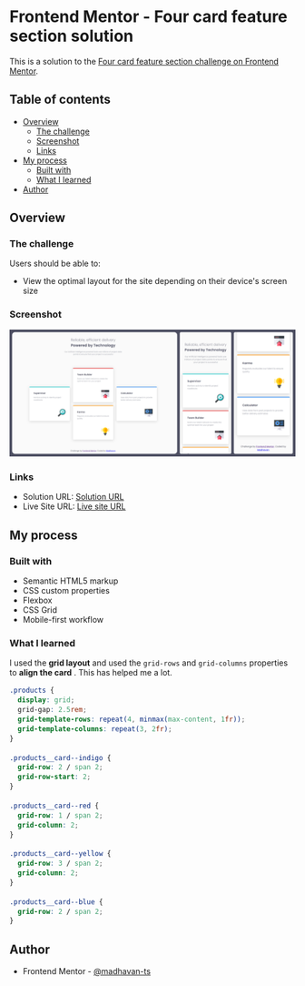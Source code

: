 # Frontend Mentor - Four card feature section solution

This is a solution to the [Four card feature section challenge on Frontend Mentor](https://www.frontendmentor.io/challenges/four-card-feature-section-weK1eFYK).

## Table of contents

- [Overview](#overview)
  - [The challenge](#the-challenge)
  - [Screenshot](#screenshot)
  - [Links](#links)
- [My process](#my-process)
  - [Built with](#built-with)
  - [What I learned](#what-i-learned)
- [Author](#author)

## Overview

### The challenge

Users should be able to:

- View the optimal layout for the site depending on their device's screen size

### Screenshot

![](./screenshot.png)


### Links

- Solution URL: [Solution URL](https://www.frontendmentor.io/solutions/responsive-four-card-feature-section-using-grid-fWPckYEwN5)
- Live Site URL: [Live site URL](https://fancy-dasik-0d72aa.netlify.app/four%20card%20feature%20section/)

## My process

### Built with

- Semantic HTML5 markup
- CSS custom properties
- Flexbox
- CSS Grid
- Mobile-first workflow


### What I learned
I used the **grid layout** and used the ```grid-rows``` and ```grid-columns``` properties to **align the card** . This has helped me a lot. 

```css
.products {
  display: grid;
  grid-gap: 2.5rem;
  grid-template-rows: repeat(4, minmax(max-content, 1fr));
  grid-template-columns: repeat(3, 2fr);
}

.products__card--indigo {
  grid-row: 2 / span 2;
  grid-row-start: 2;
}

.products__card--red {
  grid-row: 1 / span 2;
  grid-column: 2;
}

.products__card--yellow {
  grid-row: 3 / span 2;
  grid-column: 2;
}

.products__card--blue {
  grid-row: 2 / span 2;
}
```

## Author

- Frontend Mentor - [@madhavan-ts](https://www.frontendmentor.io/profile/madhavan-ts)

